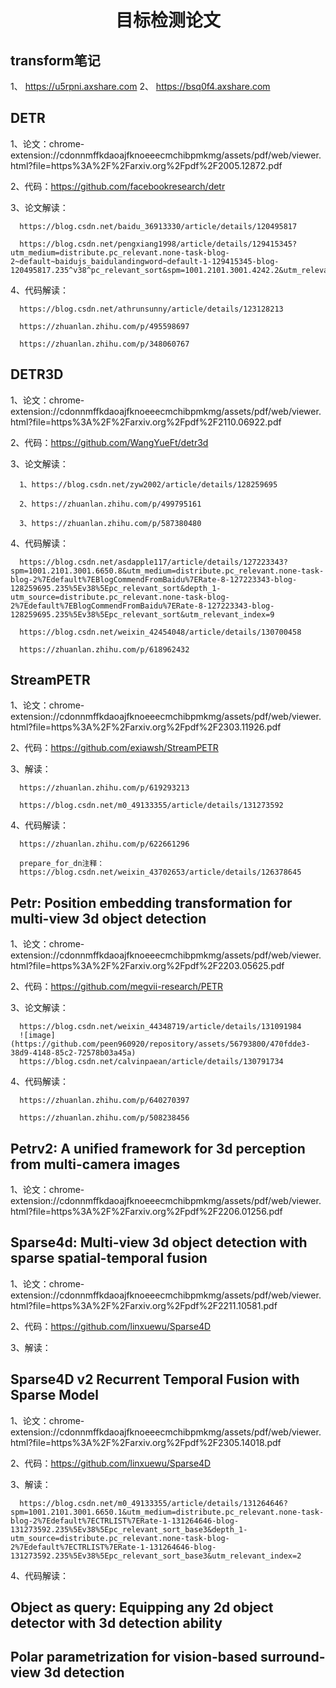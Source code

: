 <div align="center">
<h1>目标检测论文</h1>
</div>


## transform笔记
1、
https://u5rpni.axshare.com
2、
https://bsq0f4.axshare.com

## DETR
1、论文：chrome-extension://cdonnmffkdaoajfknoeeecmchibpmkmg/assets/pdf/web/viewer.html?file=https%3A%2F%2Farxiv.org%2Fpdf%2F2005.12872.pdf

2、代码：https://github.com/facebookresearch/detr

3、论文解读：

      https://blog.csdn.net/baidu_36913330/article/details/120495817
      
      https://blog.csdn.net/pengxiang1998/article/details/129415345?utm_medium=distribute.pc_relevant.none-task-blog-2~default~baidujs_baidulandingword~default-1-129415345-blog-120495817.235^v38^pc_relevant_sort&spm=1001.2101.3001.4242.2&utm_relevant_index=4
      
4、代码解读：

      https://blog.csdn.net/athrunsunny/article/details/123128213

      https://zhuanlan.zhihu.com/p/495598697

      https://zhuanlan.zhihu.com/p/348060767



## DETR3D
1、论文：chrome-extension://cdonnmffkdaoajfknoeeecmchibpmkmg/assets/pdf/web/viewer.html?file=https%3A%2F%2Farxiv.org%2Fpdf%2F2110.06922.pdf

2、代码：https://github.com/WangYueFt/detr3d

3、论文解读：

      1、https://blog.csdn.net/zyw2002/article/details/128259695
      
      2、https://zhuanlan.zhihu.com/p/499795161
      
      3、https://zhuanlan.zhihu.com/p/587380480
      
4、代码解读：

      https://blog.csdn.net/asdapple117/article/details/127223343?spm=1001.2101.3001.6650.8&utm_medium=distribute.pc_relevant.none-task-blog-2%7Edefault%7EBlogCommendFromBaidu%7ERate-8-127223343-blog-128259695.235%5Ev38%5Epc_relevant_sort&depth_1-utm_source=distribute.pc_relevant.none-task-blog-2%7Edefault%7EBlogCommendFromBaidu%7ERate-8-127223343-blog-128259695.235%5Ev38%5Epc_relevant_sort&utm_relevant_index=9
      
      https://blog.csdn.net/weixin_42454048/article/details/130700458

      https://zhuanlan.zhihu.com/p/618962432



## StreamPETR
1、论文：chrome-extension://cdonnmffkdaoajfknoeeecmchibpmkmg/assets/pdf/web/viewer.html?file=https%3A%2F%2Farxiv.org%2Fpdf%2F2303.11926.pdf

2、代码：https://github.com/exiawsh/StreamPETR

3、解读：

      https://zhuanlan.zhihu.com/p/619293213
      
      https://blog.csdn.net/m0_49133355/article/details/131273592
      
4、代码解读：

      https://zhuanlan.zhihu.com/p/622661296

      prepare_for_dn注释：
      https://blog.csdn.net/weixin_43702653/article/details/126378645



## Petr: Position embedding transformation for multi-view 3d object detection
1、论文：chrome-extension://cdonnmffkdaoajfknoeeecmchibpmkmg/assets/pdf/web/viewer.html?file=https%3A%2F%2Farxiv.org%2Fpdf%2F2203.05625.pdf

2、代码：https://github.com/megvii-research/PETR

3、论文解读：

      https://blog.csdn.net/weixin_44348719/article/details/131091984
      ![image](https://github.com/peen960920/repository/assets/56793800/470fdde3-38d9-4148-85c2-72578b03a45a)
      https://blog.csdn.net/calvinpaean/article/details/130791734


4、代码解读：

      https://zhuanlan.zhihu.com/p/640270397

      https://zhuanlan.zhihu.com/p/508238456



## Petrv2: A unified framework for 3d perception from multi-camera images
1、论文：chrome-extension://cdonnmffkdaoajfknoeeecmchibpmkmg/assets/pdf/web/viewer.html?file=https%3A%2F%2Farxiv.org%2Fpdf%2F2206.01256.pdf



## Sparse4d: Multi-view 3d object detection with sparse spatial-temporal fusion
1、论文：chrome-extension://cdonnmffkdaoajfknoeeecmchibpmkmg/assets/pdf/web/viewer.html?file=https%3A%2F%2Farxiv.org%2Fpdf%2F2211.10581.pdf

2、代码：https://github.com/linxuewu/Sparse4D

3、解读：



## Sparse4D v2 Recurrent Temporal Fusion with Sparse Model
1、论文：chrome-extension://cdonnmffkdaoajfknoeeecmchibpmkmg/assets/pdf/web/viewer.html?file=https%3A%2F%2Farxiv.org%2Fpdf%2F2305.14018.pdf

2、代码：https://github.com/linxuewu/Sparse4D

3、解读：

      https://blog.csdn.net/m0_49133355/article/details/131264646?spm=1001.2101.3001.6650.1&utm_medium=distribute.pc_relevant.none-task-blog-2%7Edefault%7ECTRLIST%7ERate-1-131264646-blog-131273592.235%5Ev38%5Epc_relevant_sort_base3&depth_1-utm_source=distribute.pc_relevant.none-task-blog-2%7Edefault%7ECTRLIST%7ERate-1-131264646-blog-131273592.235%5Ev38%5Epc_relevant_sort_base3&utm_relevant_index=2

4、代码解读：



## Object as query: Equipping any 2d object detector with 3d detection ability



## Polar parametrization for vision-based surround-view 3d detection
